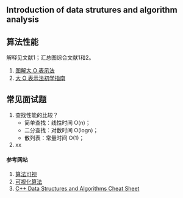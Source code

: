 ## Introduction of data strutures and algorithm analysis

## 算法性能
解释见文献1；汇总图综合文献1和2。
1. [图解大 O 表示法](https://chinese.freecodecamp.org/news/big-o-notation/)
2. [大 O 表示法初学指南](https://zhuanlan.zhihu.com/p/50516776)

## 常见面试题
1. 查找性能的比较？ 
   - 简单查找：线性时间 O(n)；
   - 二分查找：对数时间 O(logn)；
   - 散列表：常量时间 O(1)；
2. xx


#### 参考网站

1. [算法可视](https://algorithm-visualizer.org)
2. [可视化算法](https://visualgo.net/en)
3. [C++ Data Structures and Algorithms Cheat Sheet](https://github.com/gibsjose/cpp-cheat-sheet/blob/master/Data%20Structures%20and%20Algorithms.md)
